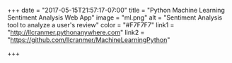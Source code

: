 +++
date = "2017-05-15T21:57:17-07:00"
title = "Python Machine Learning Sentiment Analysis Web App"
image = "ml.png"
alt = "Sentiment Analysis tool to analyze a user's review"
color = "#F7F7F7"
link1 = "http://llcranmer.pythonanywhere.com"
link2 = "https://github.com/llcranmer/MachineLearningPython"

+++
